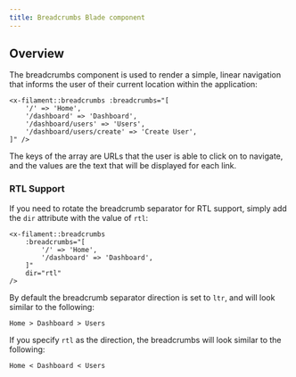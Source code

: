 ```yaml
---
title: Breadcrumbs Blade component
---
```


## Overview

The breadcrumbs component is used to render a simple, linear navigation that informs the user of their current location within the application:

```blade
<x-filament::breadcrumbs :breadcrumbs="[
    '/' => 'Home',
    '/dashboard' => 'Dashboard',
    '/dashboard/users' => 'Users',
    '/dashboard/users/create' => 'Create User',
]" />
```

The keys of the array are URLs that the user is able to click on to navigate, and the values are the text that will be displayed for each link.

### RTL Support

If you need to rotate the breadcrumb separator for RTL support, simply add the `dir` attribute with the value of `rtl`:

```
<x-filament::breadcrumbs 
    :breadcrumbs="[
        '/' => 'Home',
        '/dashboard' => 'Dashboard',
    ]"
    dir="rtl"
/>
```

By default the breadcrumb separator direction is set to `ltr`, and will look similar to the following:

```
Home > Dashboard > Users
```

If you specify `rtl` as the direction, the breadcrumbs will look similar to the following:

```
Home < Dashboard < Users
```

